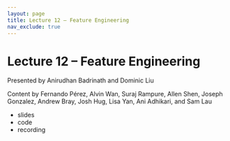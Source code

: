 ```yaml
---
layout: page
title: Lecture 12 – Feature Engineering
nav_exclude: true
---
```


# Lecture 12 – Feature Engineering

Presented by Anirudhan Badrinath and Dominic Liu

Content by Fernando Pérez, Alvin Wan, Suraj Rampure, Allen Shen, Joseph Gonzalez, Andrew Bray, Josh Hug, Lisa Yan, Ani Adhikari, and Sam Lau

- slides
- code
- recording

<!--
A reminder – the right column of the table below contains _Quick Checks_. These are **not** required but suggested to help you check your understanding.

<table>
<colgroup>
<col style="width: 25%" />
<col style="width: 25%" />
<col style="width: 25%" />
</colgroup>
<thead>
<tr class="header">
<th></th>
<th>Video</th>
<th>Quick Check</th>
</tr>
</thead>
<tbody>
<tr>
<td><strong>12.1</strong> <br />Motivating examples of models.</td>
<td><iframe width="300" height="" src="https://youtube.com/embed/o_HGiWy8A-E" frameborder="0" allow="accelerometer; autoplay; encrypted-media; gyroscope; picture-in-picture" allowfullscreen=""></iframe></td>
<td><a href="https://forms.gle/4yY3RZYR6zzrYeZP6" target="\_blank">12.1</a></td>
</tr>
<tr>
<td><strong>12.2</strong> <br />Defining the constant model. Formalizing the notion of a parameter.</td>
<td><iframe width="300" height="" src="https://youtube.com/embed/buq9H1xOavU" frameborder="0" allow="accelerometer; autoplay; encrypted-media; gyroscope; picture-in-picture" allowfullscreen=""></iframe></td>
<td><a href="https://forms.gle/m8BJXoKJ3YuWjEkV8" target="\_blank">12.2</a></td>
</tr>
<tr>
<td><strong>12.3</strong> <br />Loss functions and their purpose. Squared loss and absolute loss. Minimizing average loss (i.e. empirical risk).</td>
<td><iframe width="300" height="" src="https://youtube.com/embed/5z3q6E6FC8o" frameborder="0" allow="accelerometer; autoplay; encrypted-media; gyroscope; picture-in-picture" allowfullscreen=""></iframe></td>
<td><a href="https://forms.gle/ZahFauDFggdqA8438" target="\_blank">12.3</a></td>
</tr>
<tr>
<td><strong>12.4</strong> <br />Minimizing mean squared error for the constant model using calculus, to show that the sample mean is the optimal model parameter in this case.</td>
<td><iframe width="300" height="" src="https://youtube.com/embed/_yY-jFZRaVs" frameborder="0" allow="accelerometer; autoplay; encrypted-media; gyroscope; picture-in-picture" allowfullscreen=""></iframe></td>
<td><a href="https://forms.gle/XojKNWZd9F5UmYoi7" target="\_blank">12.4</a></td>
</tr>
<tr>
<td><strong>12.5</strong> <br />Performing the same optimization as in the last video, but by using a non-calculus algebraic manipulation.</td>
<td><iframe width="300" height="" src="https://youtube.com/embed/c5pbo8FJuO4" frameborder="0" allow="accelerometer; autoplay; encrypted-media; gyroscope; picture-in-picture" allowfullscreen=""></iframe></td>
<td><a href="https://forms.gle/qYpGybMbmt7QSceUA" target="\_blank">12.5</a></td>
</tr>
<tr>
<td><strong>12.6</strong> <br />Minimizing mean absolute error for the constant model using calculus, to show that the sample median is the optimal parameter in this case. Identifying that this solution isn't necessarily unique.</td>
<td><iframe width="300" height="" src="https://youtube.com/embed/fWCuiWAEtUc" frameborder="0" allow="accelerometer; autoplay; encrypted-media; gyroscope; picture-in-picture" allowfullscreen=""></iframe></td>
<td><a href="https://forms.gle/wwb7Jfqcuc6GdZig8" target="\_blank">12.6</a></td>
</tr>
<tr>
<td><strong>12.7</strong> <br />Comparing the loss surfaces of MSE and MAE for the constant model. Discussing the benefits and drawbacks of squared and absolute loss. Recapping the "modeling process".</td>
<td><iframe width="300" height="" src="https://youtube.com/embed/TZd-Jk0ltW8" frameborder="0" allow="accelerometer; autoplay; encrypted-media; gyroscope; picture-in-picture" allowfullscreen=""></iframe></td>
<td><a href="https://forms.gle/BBRXcxd8U958ZMN58" target="\_blank">12.7</a></td>
</tr>
-->

